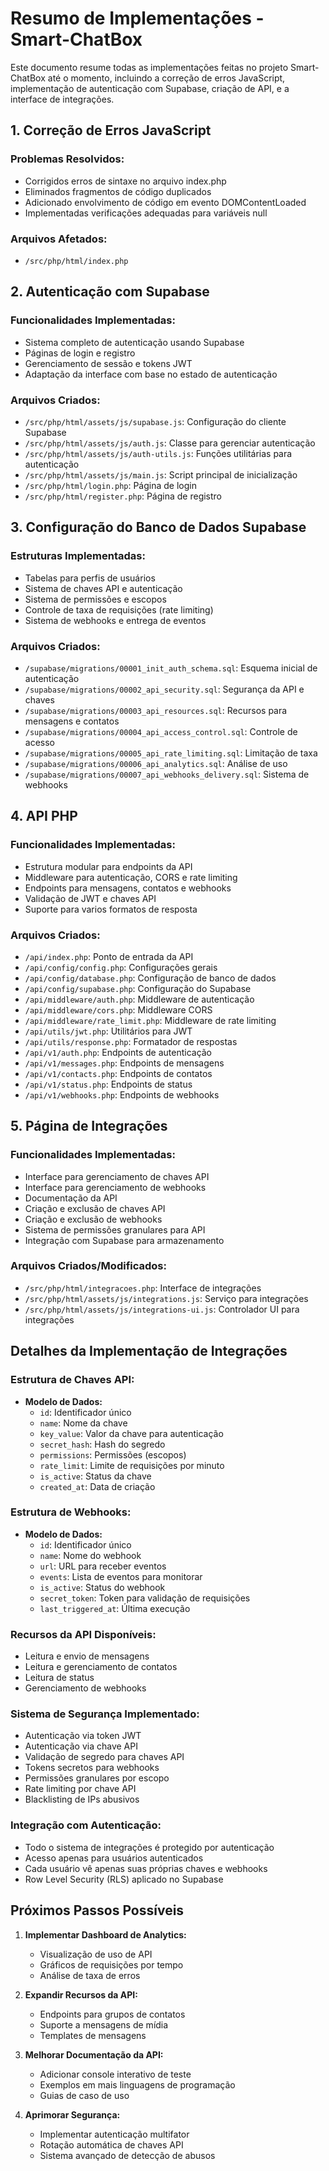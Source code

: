 # Resumo de Implementações - Smart-ChatBox

Este documento resume todas as implementações feitas no projeto Smart-ChatBox até o momento, incluindo a correção de erros JavaScript, implementação de autenticação com Supabase, criação de API, e a interface de integrações.

## 1. Correção de Erros JavaScript

### Problemas Resolvidos:
- Corrigidos erros de sintaxe no arquivo index.php
- Eliminados fragmentos de código duplicados
- Adicionado envolvimento de código em evento DOMContentLoaded
- Implementadas verificações adequadas para variáveis null

### Arquivos Afetados:
- `/src/php/html/index.php`

## 2. Autenticação com Supabase

### Funcionalidades Implementadas:
- Sistema completo de autenticação usando Supabase
- Páginas de login e registro
- Gerenciamento de sessão e tokens JWT
- Adaptação da interface com base no estado de autenticação

### Arquivos Criados:
- `/src/php/html/assets/js/supabase.js`: Configuração do cliente Supabase
- `/src/php/html/assets/js/auth.js`: Classe para gerenciar autenticação
- `/src/php/html/assets/js/auth-utils.js`: Funções utilitárias para autenticação
- `/src/php/html/assets/js/main.js`: Script principal de inicialização
- `/src/php/html/login.php`: Página de login 
- `/src/php/html/register.php`: Página de registro

## 3. Configuração do Banco de Dados Supabase

### Estruturas Implementadas:
- Tabelas para perfis de usuários
- Sistema de chaves API e autenticação
- Sistema de permissões e escopos
- Controle de taxa de requisições (rate limiting)
- Sistema de webhooks e entrega de eventos

### Arquivos Criados:
- `/supabase/migrations/00001_init_auth_schema.sql`: Esquema inicial de autenticação
- `/supabase/migrations/00002_api_security.sql`: Segurança da API e chaves
- `/supabase/migrations/00003_api_resources.sql`: Recursos para mensagens e contatos
- `/supabase/migrations/00004_api_access_control.sql`: Controle de acesso
- `/supabase/migrations/00005_api_rate_limiting.sql`: Limitação de taxa
- `/supabase/migrations/00006_api_analytics.sql`: Análise de uso
- `/supabase/migrations/00007_api_webhooks_delivery.sql`: Sistema de webhooks

## 4. API PHP

### Funcionalidades Implementadas:
- Estrutura modular para endpoints da API
- Middleware para autenticação, CORS e rate limiting
- Endpoints para mensagens, contatos e webhooks
- Validação de JWT e chaves API
- Suporte para varios formatos de resposta

### Arquivos Criados:
- `/api/index.php`: Ponto de entrada da API
- `/api/config/config.php`: Configurações gerais
- `/api/config/database.php`: Configuração de banco de dados
- `/api/config/supabase.php`: Configuração do Supabase
- `/api/middleware/auth.php`: Middleware de autenticação
- `/api/middleware/cors.php`: Middleware CORS
- `/api/middleware/rate_limit.php`: Middleware de rate limiting
- `/api/utils/jwt.php`: Utilitários para JWT
- `/api/utils/response.php`: Formatador de respostas
- `/api/v1/auth.php`: Endpoints de autenticação
- `/api/v1/messages.php`: Endpoints de mensagens
- `/api/v1/contacts.php`: Endpoints de contatos
- `/api/v1/status.php`: Endpoints de status
- `/api/v1/webhooks.php`: Endpoints de webhooks

## 5. Página de Integrações

### Funcionalidades Implementadas:
- Interface para gerenciamento de chaves API
- Interface para gerenciamento de webhooks
- Documentação da API
- Criação e exclusão de chaves API
- Criação e exclusão de webhooks
- Sistema de permissões granulares para API
- Integração com Supabase para armazenamento

### Arquivos Criados/Modificados:
- `/src/php/html/integracoes.php`: Interface de integrações
- `/src/php/html/assets/js/integrations.js`: Serviço para integrações
- `/src/php/html/assets/js/integrations-ui.js`: Controlador UI para integrações

## Detalhes da Implementação de Integrações

### Estrutura de Chaves API:
- **Modelo de Dados:**
  - `id`: Identificador único
  - `name`: Nome da chave
  - `key_value`: Valor da chave para autenticação
  - `secret_hash`: Hash do segredo
  - `permissions`: Permissões (escopos)
  - `rate_limit`: Limite de requisições por minuto
  - `is_active`: Status da chave
  - `created_at`: Data de criação

### Estrutura de Webhooks:
- **Modelo de Dados:**
  - `id`: Identificador único
  - `name`: Nome do webhook
  - `url`: URL para receber eventos
  - `events`: Lista de eventos para monitorar
  - `is_active`: Status do webhook
  - `secret_token`: Token para validação de requisições
  - `last_triggered_at`: Última execução

### Recursos da API Disponíveis:
- Leitura e envio de mensagens
- Leitura e gerenciamento de contatos
- Leitura de status
- Gerenciamento de webhooks

### Sistema de Segurança Implementado:
- Autenticação via token JWT
- Autenticação via chave API
- Validação de segredo para chaves API
- Tokens secretos para webhooks
- Permissões granulares por escopo
- Rate limiting por chave API
- Blacklisting de IPs abusivos

### Integração com Autenticação:
- Todo o sistema de integrações é protegido por autenticação
- Acesso apenas para usuários autenticados
- Cada usuário vê apenas suas próprias chaves e webhooks
- Row Level Security (RLS) aplicado no Supabase

## Próximos Passos Possíveis

1. **Implementar Dashboard de Analytics:**
   - Visualização de uso de API
   - Gráficos de requisições por tempo
   - Análise de taxa de erros
   
2. **Expandir Recursos da API:**
   - Endpoints para grupos de contatos
   - Suporte a mensagens de mídia
   - Templates de mensagens
   
3. **Melhorar Documentação da API:**
   - Adicionar console interativo de teste
   - Exemplos em mais linguagens de programação
   - Guias de caso de uso

4. **Aprimorar Segurança:**
   - Implementar autenticação multifator
   - Rotação automática de chaves API
   - Sistema avançado de detecção de abusos